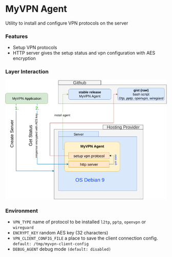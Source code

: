 # MyVPN Agent

Utility to install and configure VPN protocols on the server

### Features

* Setup VPN protocols
* HTTP server gives the setup status and vpn configuration with AES encryption

### Layer Interaction

![Screenshot](diagram.png)

### Environment

* `VPN_TYPE` name of protocol to be installed `l2tp`, `pptp`, `openvpn` or `wireguard`
* `ENCRYPT_KEY` random AES key (32 characters)
* `VPN_CLIENT_CONFIG_FILE` a place to save the client connection config. `default: /tmp/myvpn-client-config`
* `DEBUG_AGENT` debug mode `(default: disabled)`